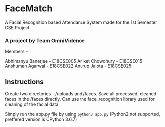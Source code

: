 # FaceMatch

A Facial Recognition based Attendance System made for the 1st Semester CSE Project.

### A project by Team OmniVidence

Members - 

Abhimanyu Banerjee - E18CSE005
Aniket Chowdhury - E18CSE015
Anshuman Agarwal - E18CSE022
Anurup Jalota - E18CSE025


## Instructions

Create two directories - /uploads and /faces. Save all processed, cleaned faces in the /faces directly.
Can use the face_recognition library used for cleaning of the facial data.

Simply run the app.py file by using ```python3 app.py``` (Python2 not supported, preffered version is CPython 3.6.7)

